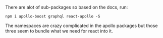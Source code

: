 There are alot of sub-packages so based on the docs, run:

```
npm i apollo-boost graphql react-apollo -S
```

The namespaces are crazy complicated in the apollo packages but those three seem to 
bundle what we need for react into it.

